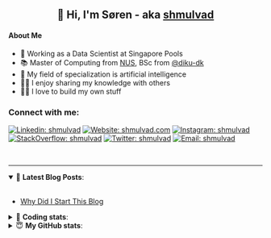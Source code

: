 <h2 align="center">
	👋 Hi, I'm Søren - aka <a href="https://shmulvad.com">shmulvad</a>
</h2>

#### About Me
- 🤖 Working as a Data Scientist at Singapore Pools
- 📚 Master of Computing from [NUS], BSc from [@diku-dk]
- 🧠 My field of specialization is artificial intelligence
- 👨‍🏫 I enjoy sharing my knowledge with others
- 👨‍💻 I love to build my own stuff

### Connect with me:

[![Linkedin: shmulvad](https://img.shields.io/badge/shmulvad-blue?style=flat&logo=Linkedin&logoColor=white)][linkedin]
[![Website: shmulvad.com](https://img.shields.io/badge/shmulvad.com-47CCCC?&style=flat&logo=Google-Chrome&logoColor=white)][website]
[![Instagram: shmulvad](https://img.shields.io/badge/-@shmulvad-purple?style=flat&logo=Instagram&logoColor=white)][instagram]
[![StackOverflow: shmulvad](https://img.shields.io/badge/shmulvad-FE7A16?style=flat&logo=stack-overflow&logoColor=white)][stackOverflow]
[![Twitter: shmulvad](https://img.shields.io/badge/@shmulvad-1ca0f1?style=flat&logo=twitter&logoColor=white)][twitter]
[![Email: shmulvad](https://img.shields.io/badge/shmulvad-D14836?style=flat&logo=gmail&logoColor=white)][mail]

<br />

---

<details open>
 <summary>📕 <b>Latest Blog Posts</b>: </summary>

<br>

<!-- BLOG-POST-LIST:START -->
- [Why Did I Start This Blog](https://shmulvad.com/blog/why-did-start-this-blog)
<!-- BLOG-POST-LIST:END -->

</details>

<!-- --- -->

<details>
 <summary>🤖 <b>Coding stats</b>: </summary>

<br>

NOTE: Doesn't track coding at work or work done in environments such as Jupyter Notebooks.

<!--START_SECTION:waka-->
![Code Time](http://img.shields.io/badge/Code%20Time-1%2C875%20hrs%2059%20mins-blue)

**I'm a Night 🦉** 

```text
🌞 Morning                441 commits         ██░░░░░░░░░░░░░░░░░░░░░░░   09.23 % 
🌆 Daytime                1267 commits        ███████░░░░░░░░░░░░░░░░░░   26.52 % 
🌃 Evening                1940 commits        ██████████░░░░░░░░░░░░░░░   40.60 % 
🌙 Night                  1130 commits        ██████░░░░░░░░░░░░░░░░░░░   23.65 % 
```


📊 **This Week I Spent My Time On** 

```text
💬 Programming Languages: 
Python                   11 hrs 42 mins      █████████████░░░░░░░░░░░░   51.28 % 
Rust                     7 hrs 15 mins       ████████░░░░░░░░░░░░░░░░░   31.76 % 
Other                    2 hrs 53 mins       ███░░░░░░░░░░░░░░░░░░░░░░   12.64 % 
YAML                     15 mins             ░░░░░░░░░░░░░░░░░░░░░░░░░   01.14 % 
HTML                     13 mins             ░░░░░░░░░░░░░░░░░░░░░░░░░   01.01 % 

🔥 Editors: 
VS Code                  19 hrs 59 mins      ██████████████████████░░░   87.53 % 
Zsh                      2 hrs 49 mins       ███░░░░░░░░░░░░░░░░░░░░░░   12.39 % 
Sublime Text             1 min               ░░░░░░░░░░░░░░░░░░░░░░░░░   00.08 % 

🐱‍💻 Projects: 
search_string_test       7 hrs 44 mins       ████████░░░░░░░░░░░░░░░░░   33.91 % 
search_string            5 hrs 44 mins       ██████░░░░░░░░░░░░░░░░░░░   25.16 % 
search_string_poc        4 hrs 50 mins       █████░░░░░░░░░░░░░░░░░░░░   21.17 % 
company-scrapers         1 hr 39 mins        ██░░░░░░░░░░░░░░░░░░░░░░░   07.24 % 
hit-locator              1 hr 11 mins        █░░░░░░░░░░░░░░░░░░░░░░░░   05.22 % 
```


 Last Updated on 09/04/2023 18:40:26 UTC
<!--END_SECTION:waka-->

</details>

<!-- --- -->

<details>
 <summary>😇 <b>My GitHub stats</b>: </summary>

<br>

<img align="left" alt="shmulvad's Github Stats" src="https://github-readme-stats.vercel.app/api?username=shmulvad&show_icons=true&hide_border=true" />

</details>



[website]: https://shmulvad.com
[twitter]: https://twitter.com/shmulvad
[linkedin]: https://linkedin.com/in/shmulvad
[instagram]: https://instagram.com/shmulvad
[stackOverflow]: https://stackoverflow.com/users/9248793/shmulvad
[mail]: mailto:shmulvad@gmail.com
[@diku-dk]: https://github.com/diku-dk
[github]: https://github.com/shmulvad
[NUS]: https://www.nus.edu.sg